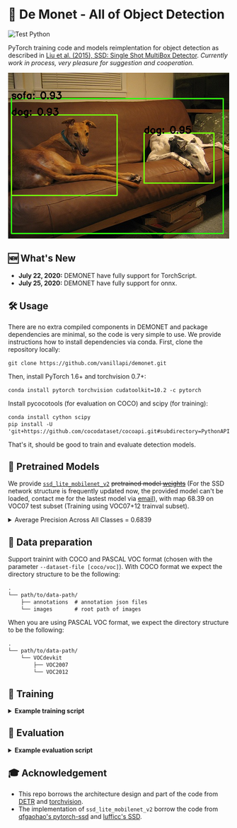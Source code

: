 # 👿 De Monet - All of Object Detection

![Test Python](https://github.com/vanillapi/demonet/workflows/Test%20Python/badge.svg)

PyTorch training code and models reimplentation for object detection as described in [Liu et al. (2015), SSD: Single Shot MultiBox Detector](https://arxiv.org/abs/1512.02325). *Currently work in process, very pleasure for suggestion and cooperation.*

![Example of SSD Lite with mobilenet v2 backbone](.github/demo.png)

## 🆕 What's New

- **July 22, 2020:** DEMONET have fully support for TorchScript.
- **July 25, 2020:** DEMONET have fully support for onnx.

## 🛠 Usage

There are no extra compiled components in DEMONET and package dependencies are minimal, so the code is very simple to use. We provide instructions how to install dependencies via conda. First, clone the repository locally:

```
git clone https://github.com/vanillapi/demonet.git
```

Then, install PyTorch 1.6+ and torchvision 0.7+:

```
conda install pytorch torchvision cudatoolkit=10.2 -c pytorch
```

Install pycocotools (for evaluation on COCO) and scipy (for training):

```
conda install cython scipy
pip install -U 'git+https://github.com/cocodataset/cocoapi.git#subdirectory=PythonAPI'
```

That's it, should be good to train and evaluate detection models.

## 🤗 Pretrained Models

We provide [`ssd_lite_mobilenet_v2`](models/ssd_mobilenet.py) ~~pretrained model [weights](https://drive.google.com/file/d/11isfA_F3QUzsWVzflrY2MXJYqwNt2xCV/view?usp=sharing)~~ (For the SSD network structure is frequently updated now, the provided model can't be loaded, contact me for the lastest model via [email](mailto:zhiqwang@outlook.com)), with map 68.39 on VOC07 test subset (Training using VOC07+12 trainval subset).

<details>

  <summary>Average Precision Across All Classes = 0.6839</summary><br/>

  ```
  AP for aeroplane = 0.6822
  AP for bicycle = 0.7829
  AP for bird = 0.6418
  AP for boat = 0.5453
  AP for bottle = 0.3479
  AP for bus = 0.7876
  AP for car = 0.7411
  AP for cat = 0.8305
  AP for chair = 0.5358
  AP for cow = 0.6127
  AP for diningtable = 0.7282
  AP for dog = 0.7757
  AP for horse = 0.8281
  AP for motorbike = 0.8114
  AP for person = 0.7201
  AP for pottedplant = 0.4385
  AP for sheep = 0.6250
  AP for sofa = 0.7706
  AP for train = 0.8191
  AP for tvmonitor = 0.6545
  ```
</details>

## 🧗 Data preparation

Support trainint with COCO and PASCAL VOC format (chosen with the parameter `--dataset-file [coco/voc]`). With COCO format we expect the directory structure to be the following:

```
.
└── path/to/data-path/
    ├── annotations  # annotation json files
    └── images       # root path of images
```

When you are using PASCAL VOC format, we expect the directory structure to be the following:

```
.
└── path/to/data-path/
    └── VOCdevkit
        ├── VOC2007
        └── VOC2012
```

## 🦄 Training

<details>
  <summary><b>Example training script</b></summary><br/>

  ```
  CUDA_VISIBLE_DEVICES=[GPU_ID] python -m train \
      --arch ssd_lite_mobilenet_v2 \
      --image-size 300 \
      --dataset-file voc \
      --train-set trainval \
      --val-set test \
      --dataset-year 2007 2012 \
      --data-path path/to/data-path/ \
      --output-dir [CHECKPOINT_PATH] \
      --epochs [NUM_EPOCHS] \
      --num-classes [NUM_CLASSES] \
      --batch-size 32 \
      --lr 0.01
  ```

</details>

## 🔬 Evaluation

<details>
  <summary><b>Example evaluation script</b></summary><br/>

  Evaluation on voc dataset

  ```
  CUDA_VISIBLE_DEVICES=[GPU_ID] python -m eval_voc \
      --arch ssd_lite_mobilenet_v2 \
      --image-size 300 \
      --dataset-file voc \
      --val-set test \
      --dataset-year 2007 \
      --data-path path/to/data-path/ \
      --num-classes [NUM_CLASSES] \
      --batch-size 32 \
      --resume [CHECKPOINT_PATH] \
      --output-dir [OUTPUT_DIR]
  ```

  Evaluation on coco dataset

  ```
  CUDA_VISIBLE_DEVICES=[GPU_ID] python -m train \
      --arch ssd_lite_mobilenet_v2 \
      --image-size 300 \
      --dataset-file coco \
      --dataset-mode pascal \
      --val-set test \
      --dataset-year 2007 \
      --data-path path/to/data-path/ \
      --resume [CHECKPOINT_PATH] \
      --num-classes [NUM_CLASSES] \
      --batch-size 32 \
      --test-only
  ```
</details>

## 🎓 Acknowledgement

- This repo borrows the architecture design and part of the code from [DETR](https://github.com/facebookresearch/detr) and [torchvision](https://github.com/pytorch/vision/tree/master/torchvision/models/detection).
- The implementation of `ssd_lite_mobilenet_v2` borrow the code from [qfgaohao's pytorch-ssd](https://github.com/qfgaohao/pytorch-ssd) and [lufficc's SSD](http://github.com/lufficc/SSD/).
